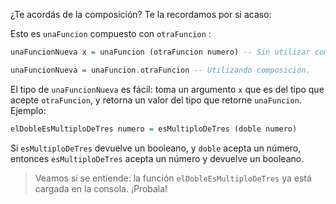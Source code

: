 ¿Te acordás de la composición? Te la recordamos por si acaso:

Esto es `unaFuncion` compuesto con `otraFuncion` :

```haskell
unaFuncionNueva x = unaFuncion (otraFuncion numero) -- Sin utilizar composición.

unaFuncionNueva = unaFuncion.otraFuncion -- Utilizando composición.
```

El tipo de `unaFuncionNueva` es fácil: toma un argumento `x` que es del tipo que acepte `otraFuncion`, y retorna un valor del tipo que retorne `unaFuncion`. Ejemplo:

```haskell
elDobleEsMultiploDeTres numero = esMultiploDeTres (doble numero)
```

Si `esMultiploDeTres` devuelve un booleano, y `doble` acepta un número, entonces `esMultiploDeTres` acepta un número y devuelve un booleano. 

> Veamos si se entiende: la función `elDobleEsMultiploDeTres` ya está cargada en la consola. ¡Probala!
